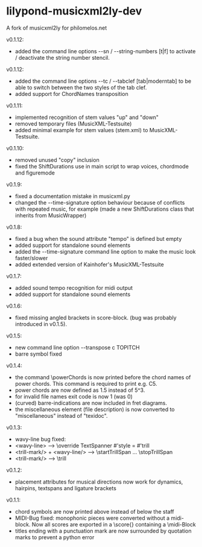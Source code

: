 lilypond-musicxml2ly-dev
========================

A fork of musicxml2ly for philomelos.net

v0.1.12:
* added the command line options --sn / --string-numbers [t|f] to activate / deactivate the string number stencil.

v0.1.12:
* added the command line options --tc / --tabclef [tab|moderntab] to be able to switch between the two styles of the tab clef.
* added support for ChordNames transposition

v0.1.11:
* implemented recognition of stem values "up" and "down"
* removed temporary files (MusicXML-Testsuite)
* added minimal example for stem values (stem.xml) to MusicXML-Testsuite.

v0.1.10:
* removed unused "copy" inclusion
* fixed the ShiftDurations use in main script to wrap voices, chordmode and figuremode

v0.1.9:
* fixed a documentation mistake in musicxml.py
* changed the --time-signature option behaviour because of conflicts with repeated music, for example (made a new ShiftDurations class that inherits from MusicWrapper)

v0.1.8:
* fixed a bug when the sound attribute "tempo" is defined but empty
* added support for standalone sound elements
* added the --time-signature command line option to make the music look faster/slower
* added extended version of Kainhofer's MusicXML-Testsuite

v0.1.7:
* added sound tempo recognition for midi output
* added support for standalone sound elements

v0.1.6:
* fixed missing angled brackets in score-block. (bug was probably introduced in v0.1.5).

v0.1.5:
* new command line option --transpose c TOPITCH
* barre symbol fixed

v0.1.4:
* the command \powerChords is now printed before the chord names of
power chords. This command is required to print e.g. C5.
* power chords are now defined as 1.5 instead of 5^3.
* for invalid file names exit code is now 1 (was 0)
* (curved) barre-indications are now included in fret diagrams.
* the miscellaneous element (file description) is now converted to
"miscellaneous" instead of "texidoc".

v0.1.3:
* wavy-line bug fixed:
 * &lt;wavy-line&gt; --> \override TextSpanner #'style = #'trill
 * &lt;trill-mark/&gt; + &lt;wavy-line/&gt; --> \startTrillSpan ... \stopTrillSpan
 * &lt;trill-mark/&gt; --> \trill

v0.1.2:
* placement attributes for musical directions now work for dynamics, hairpins, textspans and ligature brackets

v0.1.1:
* chord symbols are now printed above instead of below the staff
* MIDI-Bug fixed: monophonic pieces were converted without a midi-block. Now all scores are exported in a \score{} containing a \midi-Block
* titles ending with a punctuation mark are now surrounded by quotation marks to prevent a python error